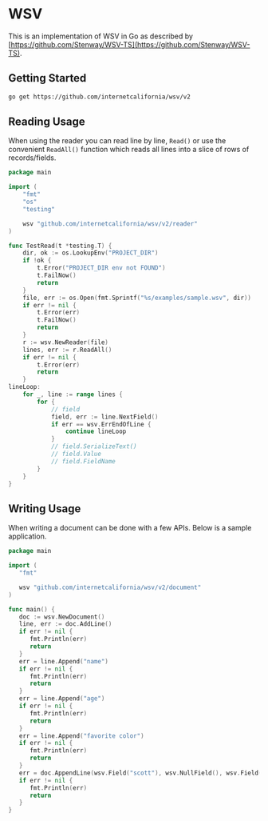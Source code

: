 # WSV

This is an implementation of WSV in Go as described by [https://github.com/Stenway/WSV-TS](https://github.com/Stenway/WSV-TS).

## Getting Started

```bash
go get https://github.com/internetcalifornia/wsv/v2
```

## Reading Usage

When using the reader you can read line by line, `Read()` or use the convenient `ReadAll()` function which reads all lines into a slice of rows of records/fields.

```go
package main

import (
    "fmt"
    "os"
    "testing"

    wsv "github.com/internetcalifornia/wsv/v2/reader"
)

func TestRead(t *testing.T) {
    dir, ok := os.LookupEnv("PROJECT_DIR")
    if !ok {
        t.Error("PROJECT_DIR env not FOUND")
        t.FailNow()
        return
    }
    file, err := os.Open(fmt.Sprintf("%s/examples/sample.wsv", dir))
    if err != nil {
        t.Error(err)
        t.FailNow()
        return
    }
    r := wsv.NewReader(file)
    lines, err := r.ReadAll()
    if err != nil {
        t.Error(err)
        return
    }
lineLoop:
    for _, line := range lines {
        for {
            // field
            field, err := line.NextField()
            if err == wsv.ErrEndOfLine {
                continue lineLoop
            }
            // field.SerializeText()
            // field.Value
            // field.FieldName
        }
    }
}

```

## Writing Usage

When writing a document can be done with a few APIs. Below is a sample application.

```go
package main

import (
   "fmt"

   wsv "github.com/internetcalifornia/wsv/v2/document"
)

func main() {
   doc := wsv.NewDocument()
   line, err := doc.AddLine()
   if err != nil {
      fmt.Println(err)
      return
   }
   err = line.Append("name")
   if err != nil {
      fmt.Println(err)
      return
   }
   err = line.Append("age")
   if err != nil {
      fmt.Println(err)
      return
   }
   err = line.Append("favorite color")
   if err != nil {
      fmt.Println(err)
      return
   }
   err = doc.AppendLine(wsv.Field("scott"), wsv.NullField(), wsv.Field("red"))
   if err != nil {
      fmt.Println(err)
      return
   }
}
```
